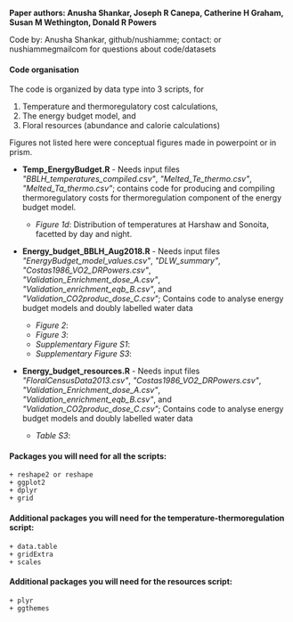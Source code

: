 **Paper authors: Anusha Shankar\, Joseph R Canepa, Catherine H Graham, Susan M Wethington, Donald R Powers**

Code by: Anusha Shankar, github/nushiamme; contact: or nushiamme<at>gmail<dot>com for questions about code/datasets

#### Code organisation

The code is organized by data type into 3 scripts, for
1. Temperature and thermoregulatory cost calculations,
2. The energy budget model, and
3. Floral resources (abundance and calorie calculations)

Figures not listed here were conceptual figures made in powerpoint or in prism.

-   **Temp\_EnergyBudget.R** - Needs input files *"BBLH_temperatures_compiled.csv"*, *"Melted_Te_thermo.csv"*, *"Melted_Ta_thermo.csv"*; contains code for producing and compiling thermoregulatory costs for thermoregulation component of the energy budget model.
    -   *Figure 1d*: Distribution of temperatures at Harshaw and Sonoita, facetted by day and night.

-   **Energy\_budget\_BBLH\_Aug2018.R** - Needs input files *"EnergyBudget_model_values.csv"*, *"DLW_summary"*, *"Costas1986_VO2_DRPowers.csv"*, *"Validation_Enrichment_dose_A.csv"*, *"Validation_enrichment_eqb_B.csv"*, and *"Validation_CO2produc_dose_C.csv"*; Contains code to analyse energy budget models and doubly labelled water data 
    -   *Figure 2*: 
    -   *Figure 3*: 
    -   *Supplementary Figure S1*: 
    -   *Supplementary Figure S3*: 
    
-   **Energy\_budget\_resources.R** - Needs input files *"FloralCensusData2013.csv"*, *"Costas1986_VO2_DRPowers.csv"*, *"Validation_Enrichment_dose_A.csv"*, *"Validation_enrichment_eqb_B.csv"*, and *"Validation_CO2produc_dose_C.csv"*; Contains code to analyse energy budget models and doubly labelled water data 
    -   *Table S3*: 

#### Packages you will need for all the scripts:

    + reshape2 or reshape
    + ggplot2
    + dplyr
    + grid
    
#### Additional packages you will need for the temperature-thermoregulation script:

    + data.table
    + gridExtra
    + scales

#### Additional packages you will need for the resources script:
    
    + plyr
    + ggthemes
    
